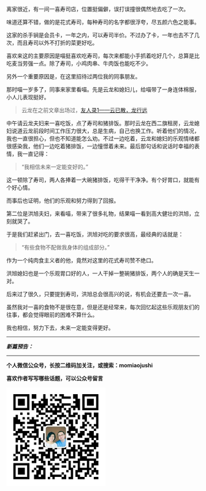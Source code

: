 离家很近，有一间一喜寿司店，位置挺偏僻，误打误撞很偶然地去吃了一次。

味道还算不错，做的是花式寿司，每种寿司的名字都很浮夸，尽五颜六色之能事。

这家的杀手锏是会员卡，一年之内，可以寿司半价。不过办了卡，一年也去不了几次，而且寿司以外不打折的菜更好吃。

喜欢来这的主要原因是喵挺喜欢吃寿司，每次来都能小手抓着吃好几个，总算是比吃麦当劳强一点。除了寿司，小鸡肉串、牛肉饭也能吃不少。

另外一个重要原因是，在这里招待过两位我的同事朋友。

那时喵一岁多了，同事来家里看喵。先是云龙和媳妇儿，给喵带了一身连体棉服，小人儿表现挺好。

>云龙在之前文章出场过，[友人录1——云已散，龙行远](http://mp.weixin.qq.com/s?__biz=MzA4NzEzMjMzNw==&mid=200028097&idx=1&sn=b74e0926db8338c2fe430583cb332565#rd)

中午请云龙夫妇来一喜吃饭，点了寿司和猪排饭。那时云龙在西二旗租房，云龙媳妇说道云龙前段时间工作压力很大，总是生病，自己也换工作。听着他们的情况，我也一直很担心，但也不知道能怎么劝。不过一边吃着，云龙和媳妇的乐观情绪都很感染我，他们一边吃着猪排饭，一边憧憬着未来。最后那句话和说话时幸福的表情，我一直记得：

>“我相信未来一定能变好的。”

这一顿除了寿司，两人各捧着一大碗猪排饭，吃得干干净净。有个好胃口，就能有个好心情。

而事后也证明，他们的乐观和努力得到了回报。

第二位是洪旭夫妇，来看喵，带来了很多礼物，结果喵一看到高大健壮的洪旭，立刻就哭了。

于是我们赶紧出门，去一喜吃饭，洪旭对吃的要求很高，最经典的话就是：

>“有些食物不配做我身体的组成部分。”

作为一个纯肉食主义者的他，竟然对这里的花式寿司赞不绝口。

洪旭媳妇也是一个乐观胃口好的人，一人干掉一整碗猪排饭，两个人的确是天生一对。

后来过了很久，只要提到寿司，洪旭总会很高兴的说，有机会还要去一次一喜。

虽然我对一喜的食物不是很在意，但是还是经常来，每次回忆起这些乐观朋友们的往事，都会觉得眼前的困难不算什么。

我也相信，努力下去，未来一定能变得更好。


***

***新篇预告：***

***


**个人微信公众号，长按二维码加关注，或搜索：momiaojushi**

**喜欢作者写写哪些话题，可以公众号留言**

![](https://github.com/jiluofu/jiluofu.github.com/raw/master/momiaojushi/static/qrcode.jpg)